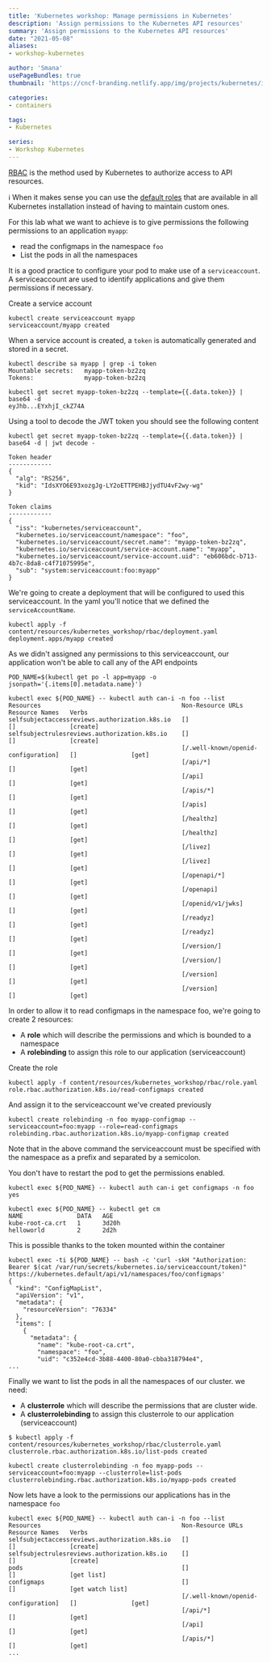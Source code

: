 ```yaml
---
title: 'Kubernetes workshop: Manage permissions in Kubernetes'
description: 'Assign permissions to the Kubernetes API resources'
summary: 'Assign permissions to the Kubernetes API resources'
date: "2021-05-08"
aliases:
- workshop-kubernetes

author: 'Smana'
usePageBundles: true
thumbnail: 'https://cncf-branding.netlify.app/img/projects/kubernetes/icon/black/kubernetes-icon-black.png'

categories:
- containers

tags:
- Kubernetes

series:
- Workshop Kubernetes
---
```


[RBAC](https://kubernetes.io/docs/reference/access-authn-authz/rbac/) is the method used by Kubernetes to authorize access to API resources.

:information_source: When it makes sense you can use the [default roles](https://kubernetes.io/docs/reference/access-authn-authz/rbac/#user-facing-roles) that are available in all Kubernetes installation instead of having to maintain custom ones.

For this lab what we want to achieve is to give permissions the following permissions to an application `myapp`:

* read the configmaps in the namespace `foo`
* List the pods in all the namespaces

It is a good practice to configure your pod to make use of a `serviceaccount`. A serviceaccount are used to identify applications and give them permissions if necessary.

Create a service account

```console
kubectl create serviceaccount myapp
serviceaccount/myapp created
```

When a service account is created, a `token` is automatically generated and stored in a secret.

```console
kubectl describe sa myapp | grep -i token
Mountable secrets:   myapp-token-bz2zq
Tokens:              myapp-token-bz2zq

kubectl get secret myapp-token-bz2zq --template={{.data.token}} | base64 -d
eyJhb...EYxhjI_ckZ74A
```

Using a tool to decode the JWT token you should see the following content

```console
kubectl get secret myapp-token-bz2zq --template={{.data.token}} | base64 -d | jwt decode -

Token header
------------
{
  "alg": "RS256",
  "kid": "IdsXYO6E93xozgJg-LY2oETTPEHBJjydTU4vF2wy-wg"
}

Token claims
------------
{
  "iss": "kubernetes/serviceaccount",
  "kubernetes.io/serviceaccount/namespace": "foo",
  "kubernetes.io/serviceaccount/secret.name": "myapp-token-bz2zq",
  "kubernetes.io/serviceaccount/service-account.name": "myapp",
  "kubernetes.io/serviceaccount/service-account.uid": "eb606bdc-b713-4b7c-8da8-c4f71075995e",
  "sub": "system:serviceaccount:foo:myapp"
}
```


We're going to create a deployment that will be configured to used this serviceaccount. In the yaml you'll notice that we defined the `serviceAccountName`.

```console
kubectl apply -f content/resources/kubernetes_workshop/rbac/deployment.yaml
deployment.apps/myapp created
```

As we didn't assigned any permissions to this serviceaccount, our application won't be able to call any of the API endpoints

```console
POD_NAME=$(kubectl get po -l app=myapp -o jsonpath='{.items[0].metadata.name}')

kubectl exec ${POD_NAME} -- kubectl auth can-i -n foo --list
Resources                                       Non-Resource URLs                     Resource Names   Verbs
selfsubjectaccessreviews.authorization.k8s.io   []                                    []               [create]
selfsubjectrulesreviews.authorization.k8s.io    []                                    []               [create]
                                                [/.well-known/openid-configuration]   []               [get]
                                                [/api/*]                              []               [get]
                                                [/api]                                []               [get]
                                                [/apis/*]                             []               [get]
                                                [/apis]                               []               [get]
                                                [/healthz]                            []               [get]
                                                [/healthz]                            []               [get]
                                                [/livez]                              []               [get]
                                                [/livez]                              []               [get]
                                                [/openapi/*]                          []               [get]
                                                [/openapi]                            []               [get]
                                                [/openid/v1/jwks]                     []               [get]
                                                [/readyz]                             []               [get]
                                                [/readyz]                             []               [get]
                                                [/version/]                           []               [get]
                                                [/version/]                           []               [get]
                                                [/version]                            []               [get]
                                                [/version]                            []               [get]
```

In order to allow it to read configmaps in the namespace foo, we're going to create 2 resources:
* A **role** which will describe the permissions and which is bounded to a namespace
* A **rolebinding** to assign this role to our application (serviceaccount)

Create the role

```console
kubectl apply -f content/resources/kubernetes_workshop/rbac/role.yaml
role.rbac.authorization.k8s.io/read-configmaps created
```

And assign it to the serviceaccount we've created previously

```console
kubectl create rolebinding -n foo myapp-configmap --serviceaccount=foo:myapp --role=read-configmaps
rolebinding.rbac.authorization.k8s.io/myapp-configmap created
```

Note that in the above command the serviceaccount must be specified with the namespace as a prefix and separated by a semicolon.

You don't have to restart the pod to get the permissions enabled.

```console
kubectl exec ${POD_NAME} -- kubectl auth can-i get configmaps -n foo
yes

kubectl exec ${POD_NAME} -- kubectl get cm
NAME               DATA   AGE
kube-root-ca.crt   1      3d20h
helloworld         2      2d2h
```

This is possible thanks to the token mounted within the container

```console
kubectl exec -ti ${POD_NAME} -- bash -c 'curl -skH "Authorization: Bearer $(cat /var/run/secrets/kubernetes.io/serviceaccount/token)" https://kubernetes.default/api/v1/namespaces/foo/configmaps'
{
  "kind": "ConfigMapList",
  "apiVersion": "v1",
  "metadata": {
    "resourceVersion": "76334"
  },
  "items": [
    {
      "metadata": {
        "name": "kube-root-ca.crt",
        "namespace": "foo",
        "uid": "c352e4cd-3b88-4400-80a0-cbba318794e4",
...
```

Finally we want to list the pods in all the namespaces of our cluster.
we need:

* A **clusterrole** which will describe the permissions that are cluster wide.
* A **clusterrolebinding** to assign this clusterrole to our application (serviceaccount)

```console
$ kubectl apply -f content/resources/kubernetes_workshop/rbac/clusterrole.yaml
clusterrole.rbac.authorization.k8s.io/list-pods created
```

```console
kubectl create clusterrolebinding -n foo myapp-pods --serviceaccount=foo:myapp --clusterrole=list-pods
clusterrolebinding.rbac.authorization.k8s.io/myapp-pods created
```

Now lets have a look to the permissions our applications has in the namespace `foo`

```console
kubectl exec ${POD_NAME} -- kubectl auth can-i -n foo --list
Resources                                       Non-Resource URLs                     Resource Names   Verbs
selfsubjectaccessreviews.authorization.k8s.io   []                                    []               [create]
selfsubjectrulesreviews.authorization.k8s.io    []                                    []               [create]
pods                                            []                                    []               [get list]
configmaps                                      []                                    []               [get watch list]
                                                [/.well-known/openid-configuration]   []               [get]
                                                [/api/*]                              []               [get]
                                                [/api]                                []               [get]
                                                [/apis/*]                             []               [get]
...
```